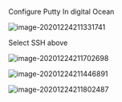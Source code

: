 Configure Putty In digital Ocean

![image-20201224211331741](C:\Users\ajitg\Notes\Putty.assets\image-20201224211331741.png)

Select SSH above

![image-20201224211702698](C:\Users\ajitg\Notes\Putty.assets\image-20201224211702698.png)



![image-20201224211446891](C:\Users\ajitg\Notes\Putty.assets\image-20201224211446891.png)



![image-20201224211802487](C:\Users\ajitg\Notes\Putty.assets\image-20201224211802487.png)